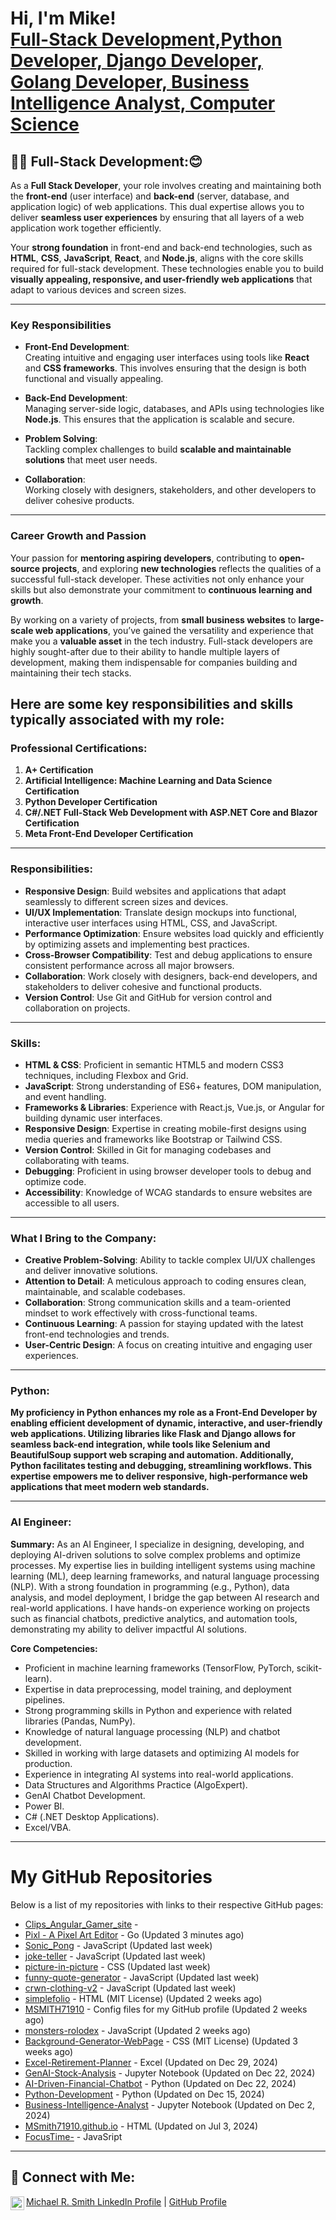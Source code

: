 <h1>Hi, I'm Mike! <br/>
    <a href="https://github.com/MSMITH71910"></a> 
    <a href="https://www.linkedin.com/in/michael-smith-2b38b260">Full-Stack Development,Python Developer, Django Developer, Golang Developer, Business Intelligence Analyst, Computer Science</a>
</h1>

<h2>👨‍💻 Full-Stack Development:😊</h2>

As a **Full Stack Developer**, your role involves creating and maintaining both the **front-end** (user interface) and **back-end** (server, database, and application logic) of web applications. This dual expertise allows you to deliver **seamless user experiences** by ensuring that all layers of a web application work together efficiently.

Your **strong foundation** in front-end and back-end technologies, such as **HTML**, **CSS**, **JavaScript**, **React**, and **Node.js**, aligns with the core skills required for full-stack development. These technologies enable you to build **visually appealing, responsive, and user-friendly web applications** that adapt to various devices and screen sizes.

---

### Key Responsibilities

- **Front-End Development**:  
  Creating intuitive and engaging user interfaces using tools like **React** and **CSS frameworks**. This involves ensuring that the design is both functional and visually appealing.

- **Back-End Development**:  
  Managing server-side logic, databases, and APIs using technologies like **Node.js**. This ensures that the application is scalable and secure.

- **Problem Solving**:  
  Tackling complex challenges to build **scalable and maintainable solutions** that meet user needs.

- **Collaboration**:  
  Working closely with designers, stakeholders, and other developers to deliver cohesive products.

---

### Career Growth and Passion

Your passion for **mentoring aspiring developers**, contributing to **open-source projects**, and exploring **new technologies** reflects the qualities of a successful full-stack developer. These activities not only enhance your skills but also demonstrate your commitment to **continuous learning and growth**.

By working on a variety of projects, from **small business websites** to **large-scale web applications**, you’ve gained the versatility and experience that make you a **valuable asset** in the tech industry. Full-stack developers are highly sought-after due to their ability to handle multiple layers of development, making them indispensable for companies building and maintaining their tech stacks.


<h2>Here are some key responsibilities and skills typically associated with my role:</h2>

### **Professional Certifications:**

1. **A+ Certification**
2. **Artificial Intelligence: Machine Learning and Data Science Certification**
3. **Python Developer Certification**
4. **C#/.NET Full-Stack Web Development with ASP.NET Core and Blazor Certification**
5. **Meta Front-End Developer Certification**

---

### **Responsibilities:**
- **Responsive Design**: Build websites and applications that adapt seamlessly to different screen sizes and devices.
- **UI/UX Implementation**: Translate design mockups into functional, interactive user interfaces using HTML, CSS, and JavaScript.
- **Performance Optimization**: Ensure websites load quickly and efficiently by optimizing assets and implementing best practices.
- **Cross-Browser Compatibility**: Test and debug applications to ensure consistent performance across all major browsers.
- **Collaboration**: Work closely with designers, back-end developers, and stakeholders to deliver cohesive and functional products.
- **Version Control**: Use Git and GitHub for version control and collaboration on projects.

---

### **Skills:**
- **HTML & CSS**: Proficient in semantic HTML5 and modern CSS3 techniques, including Flexbox and Grid.
- **JavaScript**: Strong understanding of ES6+ features, DOM manipulation, and event handling.
- **Frameworks & Libraries**: Experience with React.js, Vue.js, or Angular for building dynamic user interfaces.
- **Responsive Design**: Expertise in creating mobile-first designs using media queries and frameworks like Bootstrap or Tailwind CSS.
- **Version Control**: Skilled in Git for managing codebases and collaborating with teams.
- **Debugging**: Proficient in using browser developer tools to debug and optimize code.
- **Accessibility**: Knowledge of WCAG standards to ensure websites are accessible to all users.

---

### **What I Bring to the Company:**
- **Creative Problem-Solving**: Ability to tackle complex UI/UX challenges and deliver innovative solutions.
- **Attention to Detail**: A meticulous approach to coding ensures clean, maintainable, and scalable codebases.
- **Collaboration**: Strong communication skills and a team-oriented mindset to work effectively with cross-functional teams.
- **Continuous Learning**: A passion for staying updated with the latest front-end technologies and trends.
- **User-Centric Design**: A focus on creating intuitive and engaging user experiences.

---

### Python:
**My proficiency in Python enhances my role as a Front-End Developer by enabling efficient development of dynamic, interactive, and user-friendly web applications. Utilizing libraries like Flask and Django allows for seamless back-end integration, while tools like Selenium and BeautifulSoup support web scraping and automation. Additionally, Python facilitates testing and debugging, streamlining workflows. This expertise empowers me to deliver responsive, high-performance web applications that meet modern web standards.**

---

### AI Engineer:

**Summary:**
As an AI Engineer, I specialize in designing, developing, and deploying AI-driven solutions to solve complex problems and optimize processes. My expertise lies in building intelligent systems using machine learning (ML), deep learning frameworks, and natural language processing (NLP). With a strong foundation in programming (e.g., Python), data analysis, and model deployment, I bridge the gap between AI research and real-world applications. I have hands-on experience working on projects such as financial chatbots, predictive analytics, and automation tools, demonstrating my ability to deliver impactful AI solutions.

**Core Competencies:**

- Proficient in machine learning frameworks (TensorFlow, PyTorch, scikit-learn).
- Expertise in data preprocessing, model training, and deployment pipelines.
- Strong programming skills in Python and experience with related libraries (Pandas, NumPy).
- Knowledge of natural language processing (NLP) and chatbot development.
- Skilled in working with large datasets and optimizing AI models for production.
- Experience in integrating AI systems into real-world applications.
- Data Structures and Algorithms Practice (AlgoExpert).
- GenAI Chatbot Development.
- Power BI.
- C# (.NET Desktop Applications).
- Excel/VBA.

---

# My GitHub Repositories

Below is a list of my repositories with links to their respective GitHub pages:

- [Clips_Angular_Gamer_site](https://github.com/MSMITH71910/Clips_Angular_Gamer_site) - 
- [Pixl - A Pixel Art Editor](https://github.com/MSMITH71910/github.com-MSMITH71910-pixl) - Go (Updated 3 minutes ago)
- [Sonic_Pong](https://github.com/MSMITH71910/Sonic_Pong) - JavaScript (Updated last week)
- [joke-teller](https://github.com/MSMITH71910/joke-teller) - JavaScript (Updated last week)
- [picture-in-picture](https://github.com/MSMITH71910/picture-in-picture) - CSS (Updated last week)
- [funny-quote-generator](https://github.com/MSMITH71910/funny-quote-generator) - JavaScript (Updated last week)
- [crwn-clothing-v2](https://github.com/MSMITH71910/crwn-clothing-v2) - JavaScript (Updated last week)
- [simplefolio](https://github.com/MSMITH71910/simplefolio) - HTML (MIT License) (Updated 2 weeks ago)
- [MSMITH71910](https://github.com/MSMITH71910/MSMITH71910) - Config files for my GitHub profile (Updated 2 weeks ago)
- [monsters-rolodex](https://github.com/MSMITH71910/monsters-rolodex) - JavaScript (Updated 2 weeks ago)
- [Background-Generator-WebPage](https://github.com/MSMITH71910/Background-Generator-WebPage) - CSS (MIT License) (Updated 3 weeks ago)
- [Excel-Retirement-Planner](https://github.com/MSMITH71910/Excel-Retirement-Planner) - Excel (Updated on Dec 29, 2024)
- [GenAI-Stock-Analysis](https://github.com/MSMITH71910/GenAI-Stock-Analysis) - Jupyter Notebook (Updated on Dec 22, 2024)
- [AI-Driven-Financial-Chatbot](https://github.com/MSMITH71910/AI-Driven-Financial-Chatbot) - Python (Updated on Dec 22, 2024)
- [Python-Development](https://github.com/MSMITH71910/Python-Development) - Python (Updated on Dec 15, 2024)
- [Business-Intelligence-Analyst](https://github.com/MSMITH71910/Business-Intelligence-Analyst) - Jupyter Notebook (Updated on Dec 2, 2024)
- [MSmith71910.github.io](https://github.com/MSMITH71910/MSmith71910.github.io) - HTML (Updated on Jul 3, 2024)
- [FocusTime-](https://github.com/MSMITH71910/FocusTime-) - JavaSript

---

## 🤳 Connect with Me:

<img align="left" alt="Michael Smith | LinkedIn" width="22px" src="https://cdn.jsdelivr.net/npm/simple-icons@v3/icons/linkedin.svg" />
<a href="https://www.linkedin.com/in/michael-smith-2b38b260">Michael R. Smith LinkedIn Profile</a> | 
<a href="https://github.com/MSMITH71910">GitHub Profile</a>
